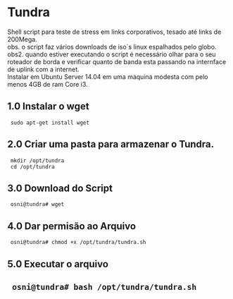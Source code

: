 <h1>Tundra </h1>

Shell script para teste de stress em links corporativos, tesado até links de 200Mega.<br> 
obs. o script faz vários downloads de iso´s linux espalhados pelo globo. <br>
obs2. quando estiver executando o script é necessário olhar para o seu roteador de borda e verificar quanto de banda esta passando na internface de uplink com a internet. 
<br>
Instalar em Ubuntu Server 14.04 em uma maquina modesta com pelo menos 4GB de ram Core i3. 
<br>
<h2> 1.0 Instalar o wget </h2>

<code> sudo apt-get install wget </code>

<h2> 2.0 Criar uma pasta para armazenar o Tundra.</h2>
<code> mkdir /opt/tundra </code> <br>
<code> cd /opt/tundra</code> 

<h2> 3.0 Download do Script </h2>
<code> osni@tundra# wget </code>

<h2> 4.0 Dar permisão ao Arquivo </h2>
<code> osni@tundra# chmod +x /opt/tundra/tundra.sh </code>

<h2> 5.0 Executar o arquivo <h2>
<code> osni@tundra# bash /opt/tundra/tundra.sh </code>
